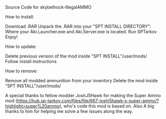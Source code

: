 Source Code for skybellrock-IllegalAMMO


How to install:

Download .RAR
Unpack the .RAR into your "SPT INSTALL DIRECTORY": Where your Aki.Launcher.exe and Aki.Server.exe is located.
Run SPTarkov
Enjoy!


How to update:

Delete previous version of the mod inside "SPT INSTALL"/user/mods/
Follow install instructions


How to remove:

Remove all modded ammunition from your inventory
Delete the mod inside "SPT INSTALL"/user/mods/


A special thanks to fellow modder JoshJ5Hawk for making the Super Ammo mod (https://hub.sp-tarkov.com/files/file/667-joshj5hawk-s-super-ammo/?highlight=super%20ammo), who's code this mod is based on. Also A big thanks to him for helping me solve a few issues along the way.
